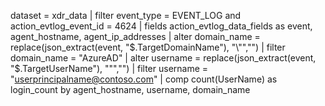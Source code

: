 dataset = xdr_data 
| filter event_type = EVENT_LOG and action_evtlog_event_id = 4624
| fields action_evtlog_data_fields as event, agent_hostname, agent_ip_addresses
| alter domain_name = replace(json_extract(event, "$.TargetDomainName"), "\"","")
| filter domain_name = "AzureAD"
| alter username = replace(json_extract(event, "$.TargetUserName"), "\"","")
| filter username = "userprincipalname@contoso.com"
| comp count(UserName) as login_count by agent_hostname, username, domain_name